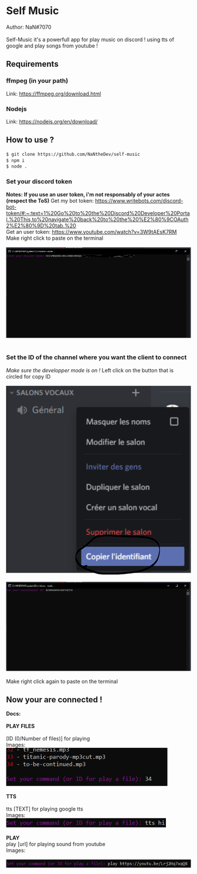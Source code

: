 # Self Music
Author: NaN#7070
<br></br>
Self-Music it's a powerfull app for play music on discord ! using tts of google and play songs from youtube !

## Requirements
### ffmpeg (in your path)
Link: https://ffmpeg.org/download.html
### Nodejs
Link: https://nodejs.org/en/download/

## How to use ?
```sh
$ git clone https://github.com/NaNtheDev/self-music
$ npm i
$ node .
```
### Set your discord token
**Notes: If you use an user token, i'm not responsably of your actes (respect the ToS)**
Get my bot token: https://www.writebots.com/discord-bot-token/#:~:text=1%20Go%20to%20the%20Discord%20Developer%20Portal.%20This,to%20navigate%20back%20to%20the%20%E2%80%9COAuth2%E2%80%9D%20tab.%20
<br>
Get an user token: https://www.youtube.com/watch?v=3W9tAEsK7RM
Make right click to paste on the terminal
<br></br>
[![N|Solid](https://raw.githubusercontent.com/NaNtheDev/self-music/images/token.PNG)](https://raw.githubusercontent.com/NaNtheDev/self-music/images/token.PNG)
<br></br>
### Set the ID of the channel where you want the client to connect
*Make sure the developper mode is on !*
Left click on the button that is circled for copy ID
<br></br>
[![N|Solid](https://raw.githubusercontent.com/NaNtheDev/self-music/images/Capture.PNG)](https://raw.githubusercontent.com/NaNtheDev/self-music/images/Capture.PNG)
<br></br>
[![N|Solid](https://raw.githubusercontent.com/NaNtheDev/self-music/images/id.PNG)](https://raw.githubusercontent.com/NaNtheDev/self-music/images/id.PNG)
<br></br>
Make right click again to paste on the terminal

## Now your are connected !
**Docs:** 
<br></br>
**PLAY FILES**
<br></br>
[ID (0/Number of files)] for playing
<br>
Images:
<br>
[![N|Solid](https://raw.githubusercontent.com/NaNtheDev/self-music/images/mp3.PNG)](https://raw.githubusercontent.com/NaNtheDev/self-music/images/mp3.PNG)
<br></br>
**TTS**
<br></br>
tts [TEXT] for playing google tts
<br>
Images:
<br>
[![N|Solid](https://raw.githubusercontent.com/NaNtheDev/self-music/images/tts.PNG)](https://raw.githubusercontent.com/NaNtheDev/self-music/images/tts.PNG)
<br></br>
**PLAY**
<br>
play [url] for playing sound from youtube
<br>
Images:
<br></br>
[![N|Solid](https://raw.githubusercontent.com/NaNtheDev/self-music/images/ytb.PNG)](https://raw.githubusercontent.com/NaNtheDev/self-music/images/ytb.PNG)
